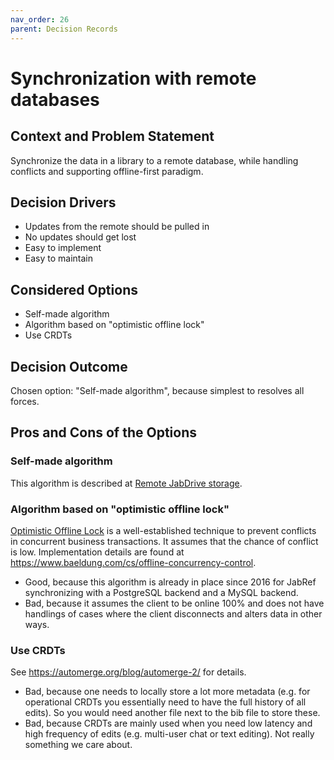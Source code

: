 ```yaml
---
nav_order: 26
parent: Decision Records
---
```


# Synchronization with remote databases

## Context and Problem Statement

Synchronize the data in a library to a remote database, while handling conflicts and supporting offline-first paradigm.

## Decision Drivers

- Updates from the remote should be pulled in
- No updates should get lost
- Easy to implement
- Easy to maintain

## Considered Options

- Self-made algorithm
- Algorithm based on "optimistic offline lock"
- Use CRDTs

## Decision Outcome

Chosen option: "Self-made algorithm", because simplest to resolves all forces.

## Pros and Cons of the Options

### Self-made algorithm

This algorithm is described at [Remote JabDrive storage](../code-howtos/remote-storage-jabdrive.md).

### Algorithm based on "optimistic offline lock"

[Optimistic Offline Lock](https://martinfowler.com/eaaCatalog/optimisticOfflineLock.html) is a well-established technique to prevent conflicts in concurrent business transactions.
It assumes that the chance of conflict is low.
Implementation details are found at <https://www.baeldung.com/cs/offline-concurrency-control>.

- Good, because this algorithm is already in place since 2016 for JabRef synchronizing with a PostgreSQL backend and a MySQL backend.
- Bad, because it assumes the client to be online 100% and does not have handlings of cases where the client disconnects and alters data in other ways.

### Use CRDTs

See <https://automerge.org/blog/automerge-2/> for details.

- Bad, because one needs to locally store a lot more metadata (e.g. for operational CRDTs you essentially need to have the full history of all edits). So you would need another file next to the bib file to store these.
- Bad, because CRDTs are mainly used when you need low latency and high frequency of edits (e.g. multi-user chat or text editing). Not really something we care about.
